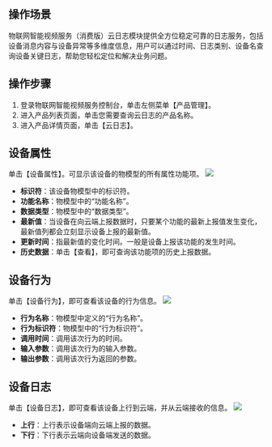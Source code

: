 

## 操作场景

物联网智能视频服务（消费版）云日志模块提供全方位稳定可靠的日志服务，包括设备消息内容与设备异常等多维度信息，用户可以通过时间、日志类别、设备名查询设备关键日志，帮助您轻松定位和解决业务问题。

## 操作步骤

1. 登录物联网智能视频服务控制台，单击左侧菜单【产品管理】。
2. 进入产品列表页面，单击您需要查询云日志的产品名称。
3. 进入产品详情页面，单击【云日志】。


## 设备属性

单击【设备属性】。可显示该设备的物模型的所有属性功能项。
![](https://main.qcloudimg.com/raw/dd6c0e5994c37cf1655991444cd7327c.png)
- **标识符**：该设备物模型中的标识符。
- **功能名称**：物模型中的“功能名称”。
- **数据类型**：物模型中的“数据类型”。
- **最新值**：当设备在向云端上报数据时，只要某个功能的最新上报值发生变化，最新值列都会立刻显示设备上报的最新值。
- **更新时间**：指最新值的变化时间。一般是设备上报该功能的发生时间。
- **历史数据**：单击【查看】，即可查询该功能项的历史上报数据。


## 设备行为

单击【设备行为】，即可查看该设备的行为信息。
![](https://main.qcloudimg.com/raw/9b77f650683678c5d576c34a425c9dd1.png)
- **行为名称**：物模型中定义的“行为名称”。
- **行为标识符**：物模型中的“行为标识符”。
- **调用时间**：调用该次行为的时间。
- **输入参数**：调用该次行为的输入参数。
- **输出参数**：调用该次行为返回的参数。

## 设备日志

单击【设备日志】，即可查看该设备上行到云端，并从云端接收的信息。
![](https://main.qcloudimg.com/raw/342e5b797d3b625c215f21fcd1c7850a.png)
- **上行**：上行表示设备端向云端上报的数据。
- **下行**：下行表示云端向设备端发送的数据。
